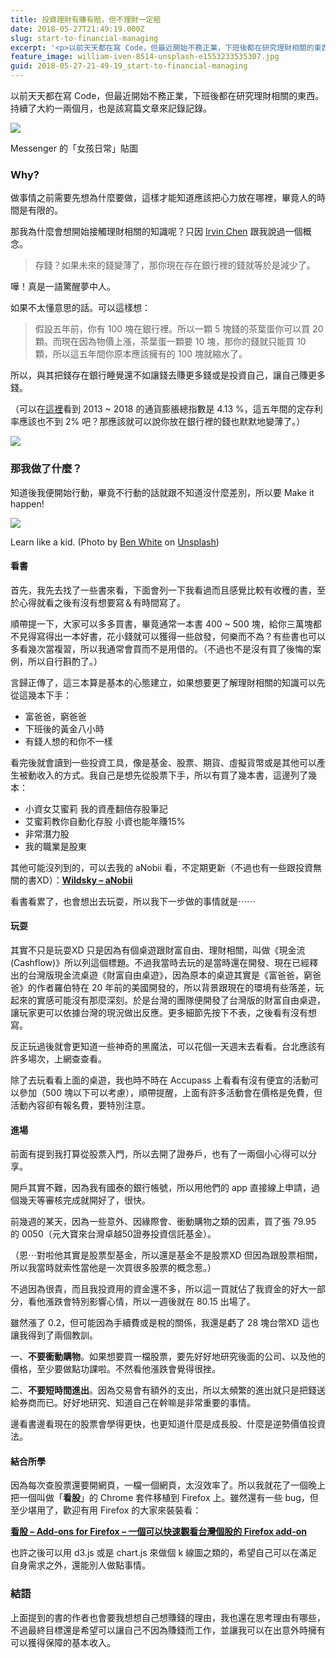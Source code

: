 ```yaml
---
title: 投資理財有賺有賠，但不理財一定賠
date: 2018-05-27T21:49:19.000Z
slug: start-to-financial-managing
excerpt: '<p>以前天天都在寫 Code，但最近開始不務正業，下班後都在研究理財相關的東西。持續了大約一兩個月，也是該寫篇文章&#8230;</p> '
feature_image: william-iven-8514-unsplash-e1553233535307.jpg
guid: 2018-05-27-21-49-19_start-to-financial-managing
---
```

以前天天都在寫 Code，但最近開始不務正業，下班後都在研究理財相關的東西。持續了大約一兩個月，也是該寫篇文章來記錄記錄。

![](/images/1*FjumqvzhXe7o1HzUzUuIbg.png)

Messenger 的「女孩日常」貼圖

### Why?

做事情之前需要先想為什麼要做，這樣才能知道應該把心力放在哪裡，畢竟人的時間是有限的。

那我為什麼會想開始接觸理財相關的知識呢？只因 [Irvin Chen](https://medium.com/u/57181b79d020) 跟我說過一個概念。

> 存錢？如果未來的錢變薄了，那你現在存在銀行裡的錢就等於是減少了。

嘩！真是一語驚醒夢中人。

如果不太懂意思的話。可以這樣想：

> 假設五年前，你有 100 塊在銀行裡。所以一顆 5 塊錢的茶葉蛋你可以買 20 顆。而現在因為物價上漲，茶葉蛋一顆要 10 塊，那你的錢就只能買 10 顆，所以這五年間你原本應該擁有的 100 塊就縮水了。

所以，與其把錢存在銀行睡覺還不如讓錢去賺更多錢或是投資自己，讓自己賺更多錢。

（可以在[這裡](https://stock-ai.com/grp-Column-twCPIC)看到 2013 ~ 2018 的通貨膨脹總指數是 4.13 %，這五年間的定存利率應該也不到 2% 吧？那應該就可以說你放在銀行裡的錢也默默地變薄了。）

![](/images/1*At9hVkR5e8_lfgi8f8upJw.png)

### 那我做了什麼？

知道後我便開始行動，畢竟不行動的話就跟不知道沒什麼差別，所以要 Make it happen!

![](/images/1*IZcJKz3761vChU1VFHfzkw.jpeg)

Learn like a kid. (Photo by [Ben White](https://unsplash.com/photos/qDY9ahp0Mto?utm_source=unsplash&utm_medium=referral&utm_content=creditCopyText) on [Unsplash](https://unsplash.com/search/photos/read?utm_source=unsplash&utm_medium=referral&utm_content=creditCopyText))

#### 看書

首先，我先去找了一些書來看，下面會列一下我看過而且感覺比較有收穫的書，至於心得就看之後有沒有想要寫＆有時間寫了。

順帶提一下，大家可以多多買書，畢竟通常一本書 400 ~ 500 塊，給你三萬塊都不見得寫得出一本好書，花小錢就可以獲得一些啟發，何樂而不為？有些書也可以多看幾次當複習，所以我通常會買而不是用借的。（不過也不是沒有買了後悔的案例，所以自行斟酌了。）

言歸正傳了，這三本算是基本的心態建立，如果想要更了解理財相關的知識可以先從這幾本下手：

*   富爸爸，窮爸爸
*   下班後的黃金八小時
*   有錢人想的和你不一樣

看完後就會讀到一些投資工具，像是基金、股票、期貨、虛擬貨幣或是其他可以產生被動收入的方式。我自己是想先從股票下手，所以有買了幾本書，這邊列了幾本：

*   小資女艾蜜莉 我的資產翻倍存股筆記
*   艾蜜莉教你自動化存股 小資也能年賺15%
*   非常潛力股
*   我的職業是股東

其他可能沒列到的，可以去我的 aNobii 看，不定期更新（不過也有一些跟投資無關的書XD）：[**Wildsky – aNobii**](http://www.anobii.com/wildsky/profile#books_content)

看書看累了，也會想出去玩耍，所以我下一步做的事情就是⋯⋯

#### 玩耍

其實不只是玩耍XD 只是因為有個桌遊跟財富自由、理財相關，叫做《現金流 (Cashflow)》所以列這個標題。不過我當時去玩的是當時還在開發、現在已經釋出的台灣版現金流桌遊《財富自由桌遊》，因為原本的桌遊其實是《富爸爸，窮爸爸》的作者羅伯特在 20 年前的美國開發的，所以背景跟現在的環境有些落差，玩起來的實感可能沒有那麼深刻。於是台灣的團隊便開發了台灣版的財富自由桌遊，讓玩家更可以依據台灣的現況做出反應。更多細節先按下不表，之後看有沒有想寫。

反正玩過後就會更知道一些神奇的黑魔法，可以花個一天週末去看看。台北應該有許多場次，上網查查看。

除了去玩看看上面的桌遊，我也時不時在 Accupass 上看看有沒有便宜的活動可以參加（500 塊以下可以考慮），順帶提醒，上面有許多活動會在價格是免費，但活動內容卻有報名費，要特別注意。

#### 進場

前面有提到我打算從股票入門，所以去開了證券戶，也有了一兩個小心得可以分享。

開戶其實不難，因為我有國泰的銀行帳號，所以用他們的 app 直接線上申請，過個幾天等審核完成就開好了，很快。

前幾週的某天，因為一些意外、因緣際會、衝動購物之類的因素，買了張 79.95 的 0050（元大寶來台灣卓越50證券投資信託基金）。

（恩⋯對啦他其實是股票型基金，所以還是基金不是股票XD 但因為跟股票相關，所以我當時就索性當他是一次買很多股票的概念惹。）

不過因為很貴，而且我投資用的資金還不多，所以這一買就佔了我資金的好大一部分，看他漲跌會特別影響心情，所以一週後就在 80.15 出場了。

雖然漲了 0.2，但可能因為手續費或是稅的關係，我還是虧了 28 塊台幣XD 這也讓我得到了兩個教訓。

一、**不要衝動購物**。如果想要買一檔股票，要先好好地研究後面的公司、以及他的價格，至少要做點功課啦。不然看他漲跌會覺得很挫。

二、**不要短時間進出**。因為交易會有額外的支出，所以太頻繁的進出就只是把錢送給券商而已。好好地研究、知道自己在幹嘛是非常重要的事情。

邊看書邊看現在的股票會學得更快，也更知道什麼是成長股、什麼是逆勢價值投資法。

#### 結合所學

因為每次查股票還要開網頁，一檔一個網頁，太沒效率了。所以我就花了一個晚上把一個叫做「**看股**」的 Chrome 套件移植到 Firefox 上。雖然還有一些 bug，但至少堪用了，歡迎有用 Firefox 的大家來裝裝看：

[**看股 – Add-ons for Firefox – 一個可以快速觀看台灣個股的 Firefox add-on**](https://addons.mozilla.org/firefox/addon/tw-stock/)

也許之後可以用 d3.js 或是 chart.js 來做個 k 線圖之類的，希望自己可以在滿足自身需求之外，還能別人做點事情。

### 結語

上面提到的書的作者也會要我想想自己想賺錢的理由，我也還在思考理由有哪些，不過最終目標還是希望可以讓自己不因為賺錢而工作，並讓我可以在出意外時擁有可以獲得保障的基本收入。
